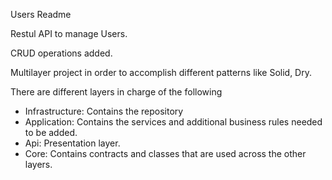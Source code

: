 Users Readme

Restul API to manage Users.

CRUD operations added.

Multilayer project in order to accomplish different patterns like Solid, Dry.

There are different layers in charge of the following
- Infrastructure: Contains the repository
- Application: Contains the services and additional business rules needed to be added.
- Api: Presentation layer.
- Core: Contains contracts and classes that are used across the other layers.


  
